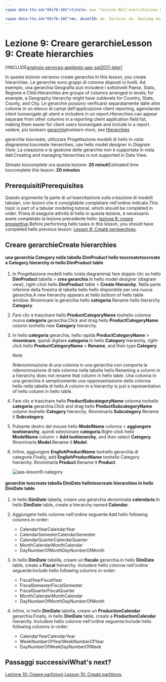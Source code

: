 ```yaml
---
<span data-ttu-id="65cfb-101">titolo: aaa "lezione dell'esercitazione di Azure Analysis Services 9: creare gerarchie | Descrizione di Microsoft Docs": servizi: documentationcenter di analysis services: ' autore: manager minewiskan: erikre editor: ' tag: '</span><span class="sxs-lookup"><span data-stu-id="65cfb-101">title: aaa"Azure Analysis Services tutorial lesson 9: Create hierarchies | Microsoft Docs" description: services: analysis-services documentationcenter: '' author: minewiskan manager: erikre editor: '' tags: ''</span></span>

<span data-ttu-id="65cfb-102">ms. AssetID: ms. Service: ms. DevLang analysis services: ms. topic NA: ms. tgt_pltfrm get-started-article: Workload NA: ms. date na: author 26/05/2017: owend</span><span class="sxs-lookup"><span data-stu-id="65cfb-102">ms.assetid: ms.service: analysis-services ms.devlang: NA ms.topic: get-started-article ms.tgt_pltfrm: NA ms.workload: na ms.date: 05/26/2017 ms.author: owend</span></span>
---
```

# <a name="lesson-9-create-hierarchies"></a><span data-ttu-id="65cfb-103">Lezione 9: Creare gerarchie</span><span class="sxs-lookup"><span data-stu-id="65cfb-103">Lesson 9: Create hierarchies</span></span>

[!INCLUDE[analysis-services-appliesto-aas-sql2017-later](../../../includes/analysis-services-appliesto-aas-sql2017-later.md)]

<span data-ttu-id="65cfb-104">In questa lezione verranno create gerarchie.</span><span class="sxs-lookup"><span data-stu-id="65cfb-104">In this lesson, you create hierarchies.</span></span> <span data-ttu-id="65cfb-105">Le gerarchie sono gruppi di colonne disposti in livelli. Ad esempio, una gerarchia Geografia può includere i sottolivelli Paese, Stato, Regione e Città.</span><span class="sxs-lookup"><span data-stu-id="65cfb-105">Hierarchies are groups of columns arranged in levels; for example, a Geography hierarchy might have sublevels for Country, State, County, and City.</span></span> <span data-ttu-id="65cfb-106">Le gerarchie possono verificarsi separatamente dalle altre colonne in un elenco di campi dell'applicazione client reporting, agevolando client toonavigate gli utenti e includere in un report.</span><span class="sxs-lookup"><span data-stu-id="65cfb-106">Hierarchies can appear separate from other columns in a reporting client application field list, making them easier for client users toonavigate and include in a report.</span></span> <span data-ttu-id="65cfb-107">vedere, più toolearn [gerarchie](https://docs.microsoft.com/sql/analysis-services/tabular-models/hierarchies-ssas-tabular)</span><span class="sxs-lookup"><span data-stu-id="65cfb-107">toolearn more, see [Hierarchies](https://docs.microsoft.com/sql/analysis-services/tabular-models/hierarchies-ssas-tabular)</span></span>
  
<span data-ttu-id="65cfb-108">gerarchie toocreate, utilizzare Progettazione modelli di hello in *vista diagramma*.</span><span class="sxs-lookup"><span data-stu-id="65cfb-108">toocreate hierarchies, use hello model designer in *Diagram View*.</span></span> <span data-ttu-id="65cfb-109">La creazione e la gestione delle gerarchie non è supportata in vista dati.</span><span class="sxs-lookup"><span data-stu-id="65cfb-109">Creating and managing hierarchies is not supported in Data View.</span></span>  
  
<span data-ttu-id="65cfb-110">Stimato toocomplete ora questa lezione: **20 minuti**</span><span class="sxs-lookup"><span data-stu-id="65cfb-110">Estimated time toocomplete this lesson: **20 minutes**</span></span>  
  
## <a name="prerequisites"></a><span data-ttu-id="65cfb-111">Prerequisiti</span><span class="sxs-lookup"><span data-stu-id="65cfb-111">Prerequisites</span></span>  
<span data-ttu-id="65cfb-112">Questo argomento fa parte di un'esercitazione sulla creazione di modelli tabulari, con lezioni che è consigliabile completare nell'ordine indicato.</span><span class="sxs-lookup"><span data-stu-id="65cfb-112">This topic is part of a tabular modeling tutorial, which should be completed in order.</span></span> <span data-ttu-id="65cfb-113">Prima di eseguire attività di hello in questa lezione, è necessario avere completato la lezione precedente hello: [lezione 8: creare prospettive](../tutorials/aas-lesson-8-create-perspectives.md).</span><span class="sxs-lookup"><span data-stu-id="65cfb-113">Before performing hello tasks in this lesson, you should have completed hello previous lesson: [Lesson 8: Create perspectives](../tutorials/aas-lesson-8-create-perspectives.md).</span></span>  
  
## <a name="create-hierarchies"></a><span data-ttu-id="65cfb-114">Creare gerarchie</span><span class="sxs-lookup"><span data-stu-id="65cfb-114">Create hierarchies</span></span>  
  
#### <a name="toocreate-a-category-hierarchy-in-hello-dimproduct-table"></a><span data-ttu-id="65cfb-115">una gerarchia Category nella tabella DimProduct hello toocreate</span><span class="sxs-lookup"><span data-stu-id="65cfb-115">toocreate a Category hierarchy in hello DimProduct table</span></span>  
  
1.  <span data-ttu-id="65cfb-116">In Progettazione modelli hello (vista diagramma) fare doppio clic su hello **DimProduct** tabella > **crea gerarchia**.</span><span class="sxs-lookup"><span data-stu-id="65cfb-116">In hello model designer (diagram view), right-click hello **DimProduct** table > **Create Hierarchy**.</span></span> <span data-ttu-id="65cfb-117">Nella parte inferiore della finestra di tabella hello hello disponibile per una nuova gerarchia.</span><span class="sxs-lookup"><span data-stu-id="65cfb-117">A new hierarchy appears at hello bottom of hello table window.</span></span> <span data-ttu-id="65cfb-118">Rinominare la gerarchia hello **categoria**.</span><span class="sxs-lookup"><span data-stu-id="65cfb-118">Rename hello hierarchy **Category**.</span></span>  
  
2.  <span data-ttu-id="65cfb-119">Fare clic e trascinare hello **ProductCategoryName** toohello colonna nuova **categoria** gerarchia.</span><span class="sxs-lookup"><span data-stu-id="65cfb-119">Click and drag hello **ProductCategoryName** column toohello new **Category** hierarchy.</span></span>  
  
3.  <span data-ttu-id="65cfb-120">In hello **categoria** gerarchia, hello rapida **ProductCategoryName** > **rinominare**, quindi digitare **categoria**.</span><span class="sxs-lookup"><span data-stu-id="65cfb-120">In hello **Category** hierarchy, right-click hello **ProductCategoryName** > **Rename**, and then type **Category**.</span></span>  
  
    > [!NOTE]  
    > <span data-ttu-id="65cfb-121">Ridenominazione di una colonna in una gerarchia non comporta la ridenominazione di tale colonna nella tabella hello.</span><span class="sxs-lookup"><span data-stu-id="65cfb-121">Renaming a column in a hierarchy does not rename that column in hello table.</span></span> <span data-ttu-id="65cfb-122">Una colonna in una gerarchia è semplicemente una rappresentazione della colonna hello nella tabella di hello.</span><span class="sxs-lookup"><span data-stu-id="65cfb-122">A column in a hierarchy is just a representation of hello column in hello table.</span></span>  
  
4.  <span data-ttu-id="65cfb-123">Fare clic e trascinare hello **ProductSubcategoryName** colonna toohello **categoria** gerarchia.</span><span class="sxs-lookup"><span data-stu-id="65cfb-123">Click and drag hello **ProductSubcategoryName** column toohello **Category** hierarchy.</span></span> <span data-ttu-id="65cfb-124">Rinominarla **Subcategory**.</span><span class="sxs-lookup"><span data-stu-id="65cfb-124">Rename it **Subcategory**.</span></span> 
  
5.  <span data-ttu-id="65cfb-125">Pulsante destro del mouse hello **ModelName** colonna > **aggiungere toohierarchy**, quindi selezionare **categoria**.</span><span class="sxs-lookup"><span data-stu-id="65cfb-125">Right-click hello **ModelName** column > **Add toohierarchy**, and then select **Category**.</span></span> <span data-ttu-id="65cfb-126">Rinominarla **Model**.</span><span class="sxs-lookup"><span data-stu-id="65cfb-126">Rename it **Model**.</span></span>

6.  <span data-ttu-id="65cfb-127">Infine, aggiungere **EnglishProductName** toohello gerarchia di categorie.</span><span class="sxs-lookup"><span data-stu-id="65cfb-127">Finally, add **EnglishProductName** toohello Category hierarchy.</span></span> <span data-ttu-id="65cfb-128">Rinominarla **Product**.</span><span class="sxs-lookup"><span data-stu-id="65cfb-128">Rename it **Product**.</span></span>  

    ![aas-lesson9-category](../tutorials/media/aas-lesson9-category.png)
  
#### <a name="toocreate-hierarchies-in-hello-dimdate-table"></a><span data-ttu-id="65cfb-130">gerarchie toocreate tabella DimDate hello</span><span class="sxs-lookup"><span data-stu-id="65cfb-130">toocreate hierarchies in hello DimDate table</span></span>  
  
1.  <span data-ttu-id="65cfb-131">In hello **DimDate** tabella, creare una gerarchia denominata **calendario**.</span><span class="sxs-lookup"><span data-stu-id="65cfb-131">In hello **DimDate** table, create a hierarchy named **Calendar**.</span></span>  
  
3.  <span data-ttu-id="65cfb-132">Aggiungere hello colonne nell'ordine seguente:</span><span class="sxs-lookup"><span data-stu-id="65cfb-132">Add hello following columns in-order:</span></span>

    *  <span data-ttu-id="65cfb-133">CalendarYear</span><span class="sxs-lookup"><span data-stu-id="65cfb-133">CalendarYear</span></span>
    *  <span data-ttu-id="65cfb-134">CalendarSemester</span><span class="sxs-lookup"><span data-stu-id="65cfb-134">CalendarSemester</span></span>
    *  <span data-ttu-id="65cfb-135">CalendarQuarter</span><span class="sxs-lookup"><span data-stu-id="65cfb-135">CalendarQuarter</span></span>
    *  <span data-ttu-id="65cfb-136">MonthCalendar</span><span class="sxs-lookup"><span data-stu-id="65cfb-136">MonthCalendar</span></span>
    *  <span data-ttu-id="65cfb-137">DayNumberOfMonth</span><span class="sxs-lookup"><span data-stu-id="65cfb-137">DayNumberOfMonth</span></span>
    
4.  <span data-ttu-id="65cfb-138">In hello **DimDate** tabella, creare un **fiscale** gerarchia.</span><span class="sxs-lookup"><span data-stu-id="65cfb-138">In hello **DimDate** table, create a **Fiscal** hierarchy.</span></span> <span data-ttu-id="65cfb-139">Includere hello colonne nell'ordine seguente:</span><span class="sxs-lookup"><span data-stu-id="65cfb-139">Include hello following columns in-order:</span></span>  
  
    *  <span data-ttu-id="65cfb-140">FiscalYear</span><span class="sxs-lookup"><span data-stu-id="65cfb-140">FiscalYear</span></span>
    *  <span data-ttu-id="65cfb-141">FiscalSemester</span><span class="sxs-lookup"><span data-stu-id="65cfb-141">FiscalSemester</span></span>
    *  <span data-ttu-id="65cfb-142">FiscalQuarter</span><span class="sxs-lookup"><span data-stu-id="65cfb-142">FiscalQuarter</span></span>
    *  <span data-ttu-id="65cfb-143">MonthCalendar</span><span class="sxs-lookup"><span data-stu-id="65cfb-143">MonthCalendar</span></span>
    *  <span data-ttu-id="65cfb-144">DayNumberOfMonth</span><span class="sxs-lookup"><span data-stu-id="65cfb-144">DayNumberOfMonth</span></span>
  
5.  <span data-ttu-id="65cfb-145">Infine, in hello **DimDate** tabella, creare un **ProductionCalendar** gerarchia.</span><span class="sxs-lookup"><span data-stu-id="65cfb-145">Finally, in hello **DimDate** table, create a **ProductionCalendar** hierarchy.</span></span> <span data-ttu-id="65cfb-146">Includere hello colonne nell'ordine seguente:</span><span class="sxs-lookup"><span data-stu-id="65cfb-146">Include hello following columns in-order:</span></span>  
    *  <span data-ttu-id="65cfb-147">CalendarYear</span><span class="sxs-lookup"><span data-stu-id="65cfb-147">CalendarYear</span></span>
    *  <span data-ttu-id="65cfb-148">WeekNumberOfYear</span><span class="sxs-lookup"><span data-stu-id="65cfb-148">WeekNumberOfYear</span></span>
    *  <span data-ttu-id="65cfb-149">DayNumberOfWeek</span><span class="sxs-lookup"><span data-stu-id="65cfb-149">DayNumberOfWeek</span></span>
  
 ## <a name="whats-next"></a><span data-ttu-id="65cfb-150">Passaggi successivi</span><span class="sxs-lookup"><span data-stu-id="65cfb-150">What's next?</span></span>
<span data-ttu-id="65cfb-151">[Lezione 10: Creare partizioni](../tutorials/aas-lesson-10-create-partitions.md).</span><span class="sxs-lookup"><span data-stu-id="65cfb-151">[Lesson 10: Create partitions](../tutorials/aas-lesson-10-create-partitions.md).</span></span> 
  
  
